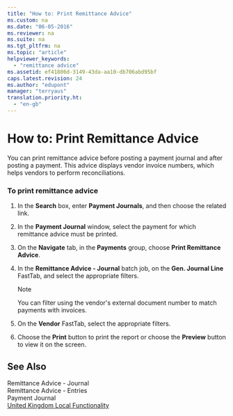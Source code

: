 ```yaml
---
title: "How to: Print Remittance Advice"
ms.custom: na
ms.date: "06-05-2016"
ms.reviewer: na
ms.suite: na
ms.tgt_pltfrm: na
ms.topic: "article"
helpviewer_keywords: 
  - "remittance advice"
ms.assetid: ef41806d-3149-43da-aa10-db706abd95bf
caps.latest.revision: 24
ms.author: "edupont"
manager: "terryaus"
translation.priority.ht: 
  - "en-gb"
---
```

# How to: Print Remittance Advice
You can print remittance advice before posting a payment journal and after posting a payment. This advice displays vendor invoice numbers, which helps vendors to perform reconciliations.  
  
### To print remittance advice  
  
1.  In the **Search** box, enter **Payment Journals**, and then choose the related link.  
  
2.  In the **Payment Journal** window, select the payment for which remittance advice must be printed.  
  
3.  On the **Navigate** tab, in the **Payments** group, choose **Print Remittance Advice**.  
  
4.  In the **Remittance Advice \- Journal** batch job, on the **Gen. Journal Line** FastTab, and select the appropriate filters.  
  
    > [!NOTE]  
    >  You can filter using the vendor's external document number to match payments with invoices.  
  
5.  On the **Vendor** FastTab, select the appropriate filters.  
  
6.  Choose the **Print** button to print the report or choose the **Preview** button to view it on the screen.  
  
## See Also  
 Remittance Advice \- Journal   
 Remittance Advice \- Entries   
 Payment Journal   
 [United Kingdom Local Functionality](../../LocalFunctionalityForMicrosoftDynamicsNav2016/UnitedKingdom/united-kingdom-local-functionality.md)
